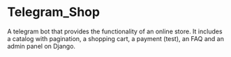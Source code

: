 # Telegram_Shop
A telegram bot that provides the functionality of an online store. It includes a catalog with pagination, a shopping cart, a payment (test), an FAQ and an admin panel on Django.
